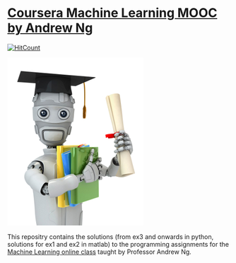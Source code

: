 # [Coursera Machine Learning MOOC by Andrew Ng](https://www.coursera.org/learn/machine-learning) 
[![HitCount](http://hits.dwyl.io/iamdeepti/coursera-ml-assignments.svg)](http://hits.dwyl.io/iamdeepti/coursera-ml-assignments)

![](ml-coursera-python-assignments-master/machinelearning.jpg)

This repositry contains the solutions (from ex3 and onwards in python, solutions for ex1 and ex2 in matlab) to the programming assignments for the [Machine Learning online class](https://www.coursera.org/learn/machine-learning) taught by Professor Andrew Ng. 
